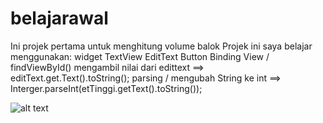 # belajarawal
Ini projek pertama untuk menghitung  volume balok
Projek ini saya belajar menggunakan:
widget TextView
EditText
Button
Binding View / findViewById()
mengambil nilai dari edittext ==> editText.get.Text().toString();
parsing / mengubah String ke int ==> Interger.parseInt(etTinggi.getText().toString());

![alt text]( https://imgur.com/a/P3OgP0T.png )

